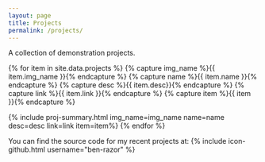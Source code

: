 ```yaml
---
layout: page
title: Projects
permalink: /projects/
---
```

A collection of demonstration projects. 

{% for item in site.data.projects %}
  {% capture img_name %}{{ item.img_name }}{% endcapture %}
  {% capture name %}{{ item.name }}{% endcapture %}
  {% capture desc %}{{ item.desc}}{% endcapture %}
  {% capture link %}{{ item.link }}{% endcapture %}
  {% capture item %}{{ item }}{% endcapture %}

  {% include proj-summary.html img_name=img_name name=name desc=desc link=link item=item%}
{% endfor %}

You can find the source code for my recent projects at:
{% include icon-github.html username="ben-razor" %} 
